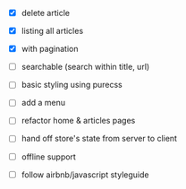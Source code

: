 - [x] delete article
- [x] listing all articles
 - [x] with pagination
 - [ ] searchable (search within title, url)
- [ ] basic styling using purecss
- [ ] add a menu
- [ ] refactor home & articles pages
- [ ] hand off store's state from server to client
- [ ] offline support

- [ ] follow airbnb/javascript styleguide
